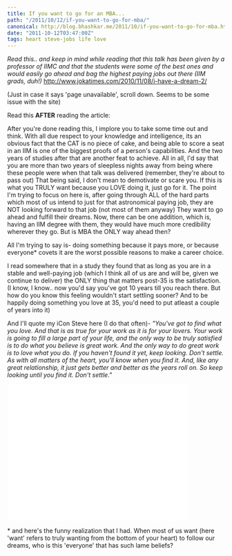 ```yaml
---
title: If you want to go for an MBA...
path: "/2011/10/12/if-you-want-to-go-for-mba/"
canonical: http://blog.bhashkar.me/2011/10/if-you-want-to-go-for-mba.html
date: "2011-10-12T03:47:00Z"
tags: heart steve-jobs life love
---
```


_Read this.. and keep in mind while reading that this talk has been given by a professor of IIMC and that the students were some of the best ones and would easily go ahead and bag the highest paying jobs out there (IIM grads, duh!)_
http://www.jokatimes.com/2010/11/08/i-have-a-dream-2/<span class="more"></span>

(Just in case it says 'page unavailable', scroll down. Seems to be some issue with the site)

Read this **AFTER** reading the article:

After you're done reading this, I implore you to take some time out and think. With all due respect to your knowledge and intelligence, its an obvious fact that the CAT is no piece of cake, and being able to score a seat in an IIM is one of the biggest proofs of a person's capabilities. And the two years of studies after that are another feat to achieve. All in all, I'd say that you are more than two years of sleepless nights away from being where these people were when that talk was delivered (remember, they're about to pass out) That being said, I don't mean to demotivate or scare you. If this is what you TRULY want because you LOVE doing it, just go for it. The point I'm trying to focus on here is, after going through ALL of the hard parts which most of us intend to just for that astronomical paying job, they are NOT looking forward to that job (not most of them anyway) They want to go ahead and fulfill their dreams. Now, there can be one addition, which is, having an IIM degree with them, they would have much more credibility wherever they go. But is MBA the ONLY way ahead then?

All I'm trying to say is- doing something because it pays more, or because everyone* covets it are the worst possible reasons to make a career choice.

I read somewhere that in a study they found that as long as you are in a stable and well-paying job (which I think all of us are and will be, given we continue to deliver) the ONLY thing that matters post-35 is the satisfaction. (I know, I know.. now you'd say you've got 10 years till you reach there. But how do you know this feeling wouldn't start settling sooner? And to be happily doing something you love at 35, you'd need to put atleast a couple of years into it)

And I'll quote my iCon Steve here (I do that often)- _"You've got to find what you love. And that is as true for your work as it is for your lovers. Your work is going to fill a large part of your life, and the only way to be truly satisfied is to do what you believe is great work. And the only way to do great work is to love what you do. If you haven't found it yet, keep looking. Don't settle. As with all matters of the heart, you'll know when you find it. And, like any great relationship, it just gets better and better as the years roll on. So keep looking until you find it. Don't settle."_

<div class="video-box">
    <iframe width="420" height="315" src="//www.youtube.com/embed/Hd_ptbiPoXM" frameborder="0" allowfullscreen></iframe>
</div>

\* and here's the funny realization that I had. When most of us want (here 'want' refers to truly wanting from the bottom of your heart) to follow our dreams, who is this 'everyone' that has such lame beliefs?</div></div>
</div>
